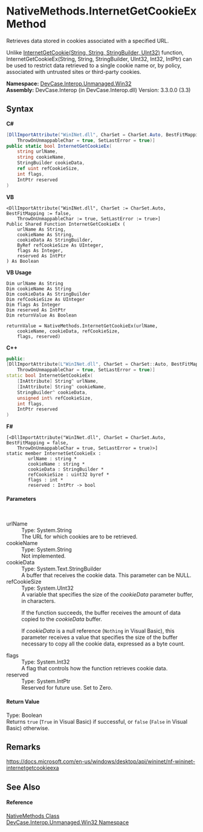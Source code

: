 # NativeMethods.InternetGetCookieEx Method 
 

Retrieves data stored in cookies associated with a specified URL. 

 Unlike <a href="M_DevCase_Interop_Unmanaged_Win32_NativeMethods_InternetGetCookie">InternetGetCookie(String, String, StringBuilder, UInt32)</a> function, InternetGetCookieEx(String, String, StringBuilder, UInt32, Int32, IntPtr) can be used to restrict data retrieved to a single cookie name or, by policy, associated with untrusted sites or third-party cookies.

**Namespace:**&nbsp;<a href="N_DevCase_Interop_Unmanaged_Win32">DevCase.Interop.Unmanaged.Win32</a><br />**Assembly:**&nbsp;DevCase.Interop (in DevCase.Interop.dll) Version: 3.3.0.0 (3.3)

## Syntax

**C#**<br />
``` C#
[DllImportAttribute("WinINet.dll", CharSet = CharSet.Auto, BestFitMapping = false, 
	ThrowOnUnmappableChar = true, SetLastError = true)]
public static bool InternetGetCookieEx(
	string urlName,
	string cookieName,
	StringBuilder cookieData,
	ref uint refCookieSize,
	int flags,
	IntPtr reserved
)
```

**VB**<br />
``` VB
<DllImportAttribute("WinINet.dll", CharSet := CharSet.Auto, BestFitMapping := false, 
	ThrowOnUnmappableChar := true, SetLastError := true>]
Public Shared Function InternetGetCookieEx ( 
	urlName As String,
	cookieName As String,
	cookieData As StringBuilder,
	ByRef refCookieSize As UInteger,
	flags As Integer,
	reserved As IntPtr
) As Boolean
```

**VB Usage**<br />
``` VB Usage
Dim urlName As String
Dim cookieName As String
Dim cookieData As StringBuilder
Dim refCookieSize As UInteger
Dim flags As Integer
Dim reserved As IntPtr
Dim returnValue As Boolean

returnValue = NativeMethods.InternetGetCookieEx(urlName, 
	cookieName, cookieData, refCookieSize, 
	flags, reserved)
```

**C++**<br />
``` C++
public:
[DllImportAttribute(L"WinINet.dll", CharSet = CharSet::Auto, BestFitMapping = false, 
	ThrowOnUnmappableChar = true, SetLastError = true)]
static bool InternetGetCookieEx(
	[InAttribute] String^ urlName, 
	[InAttribute] String^ cookieName, 
	StringBuilder^ cookieData, 
	unsigned int% refCookieSize, 
	int flags, 
	IntPtr reserved
)
```

**F#**<br />
``` F#
[<DllImportAttribute("WinINet.dll", CharSet = CharSet.Auto, BestFitMapping = false, 
	ThrowOnUnmappableChar = true, SetLastError = true)>]
static member InternetGetCookieEx : 
        urlName : string * 
        cookieName : string * 
        cookieData : StringBuilder * 
        refCookieSize : uint32 byref * 
        flags : int * 
        reserved : IntPtr -> bool 

```


#### Parameters
&nbsp;<dl><dt>urlName</dt><dd>Type: System.String<br />The URL for which cookies are to be retrieved.</dd><dt>cookieName</dt><dd>Type: System.String<br />Not implemented.</dd><dt>cookieData</dt><dd>Type: System.Text.StringBuilder<br />A buffer that receives the cookie data. This parameter can be NULL.</dd><dt>refCookieSize</dt><dd>Type: System.UInt32<br />A variable that specifies the size of the *cookieData* parameter buffer, in characters. 

 If the function succeeds, the buffer receives the amount of data copied to the *cookieData* buffer. 

 If *cookieData* is a null reference (`Nothing` in Visual Basic), this parameter receives a value that specifies the size of the buffer necessary to copy all the cookie data, expressed as a byte count.</dd><dt>flags</dt><dd>Type: System.Int32<br />A flag that controls how the function retrieves cookie data.</dd><dt>reserved</dt><dd>Type: System.IntPtr<br />Reserved for future use. Set to Zero.</dd></dl>

#### Return Value
Type: Boolean<br />Returns `true` (`True` in Visual Basic) if successful, or `false` (`False` in Visual Basic) otherwise.

## Remarks
<a href="https://docs.microsoft.com/en-us/windows/desktop/api/wininet/nf-wininet-internetgetcookieexa" target="_blank">https://docs.microsoft.com/en-us/windows/desktop/api/wininet/nf-wininet-internetgetcookieexa</a>

## See Also


#### Reference
<a href="T_DevCase_Interop_Unmanaged_Win32_NativeMethods">NativeMethods Class</a><br /><a href="N_DevCase_Interop_Unmanaged_Win32">DevCase.Interop.Unmanaged.Win32 Namespace</a><br />